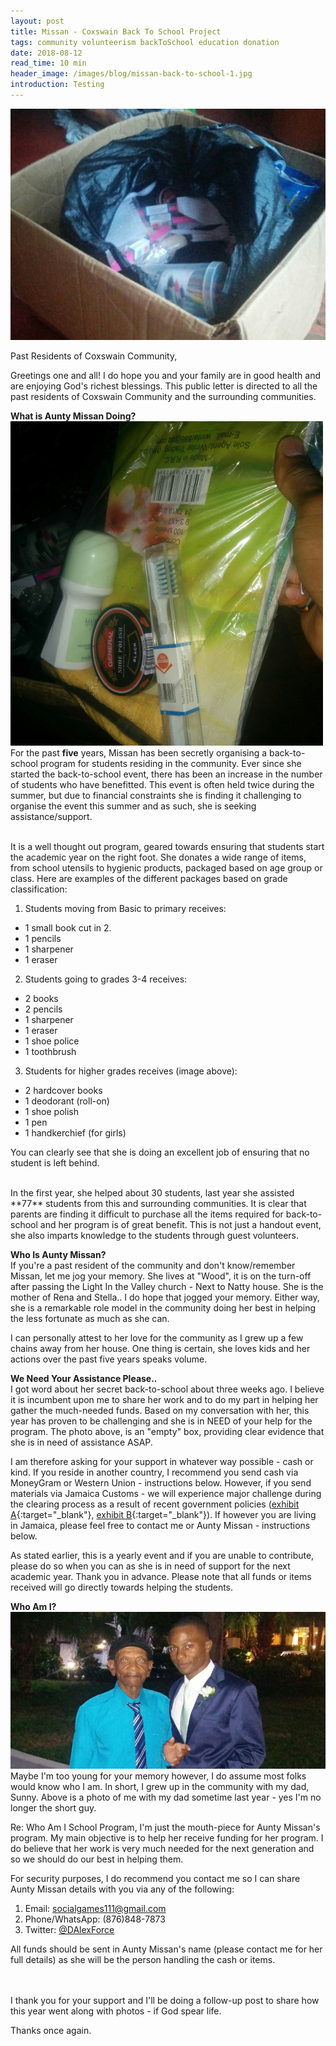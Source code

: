 ```yaml
---
layout: post
title: Missan - Coxswain Back To School Project
tags: community volunteerism backToSchool education donation
date: 2018-08-12
read_time: 10 min
header_image: /images/blog/missan-back-to-school-1.jpg
introduction: Testing
---
```



!["Missan Back To School"](/images/blog/missan-back-to-school-1.jpg "Missan Back To School Package")

Past Residents of Coxswain Community,

Greetings one and all! I do hope you and your family are in good health and are enjoying God's richest blessings. This public letter is directed to all the past residents of Coxswain Community and the surrounding communities.



**What is Aunty Missan Doing?**
!["Package"](/images/blog/missan-back-to-school-2.jpg "Package")
<br/>
For the past **five** years, Missan has been secretly organising a back-to-school program for students residing in the community. Ever since she started the back-to-school event, there has been an increase in the number of students who have benefitted. This event is often held twice during the summer, but due to financial constraints she is finding it challenging to organise the event this summer and as such, she is seeking assistance/support.  

<br/>
It is a well thought out program, geared towards ensuring that students start the academic year on the right foot. She donates a wide range of items, from school utensils to hygienic products, packaged based on age group or class. Here are examples of the different packages based on grade classification:

1. Students moving from Basic to primary receives:

- 1 small book cut in 2.
- 1 pencils
- 1 sharpener
- 1 eraser

2. Students going to grades 3-4 receives:

- 2 books
- 2 pencils
- 1 sharpener
- 1 eraser
- 1 shoe police
- 1 toothbrush

3. Students for higher grades receives (image above):

- 2 hardcover books
- 1 deodorant (roll-on)
- 1 shoe polish
- 1 pen
- 1 handkerchief (for girls)

You can clearly see that she is doing an excellent job of ensuring that no student is left behind.

<br/>
In the first year, she helped about 30 students, last year she assisted **77** students from this and surrounding communities. It is clear that parents are finding it difficult to purchase all the items required for back-to-school and her program is of great benefit. This is not just a handout event, she also imparts knowledge to the students through guest volunteers.

**Who Is Aunty Missan?**
<br/>
If you're a past resident of the community and don't know/remember Missan, let me jog your memory. She lives at "Wood", it is on the turn-off after passing the Light In the Valley church - Next to Natty house. She is the mother of Rena and Stella.. I do hope that jogged your memory. Either way, she is a remarkable role model in the community doing her best in helping the less fortunate as much as she can.

I can personally attest to her love for the community as I grew up a few chains away from her house. One thing is certain, she loves kids and her actions over the past five years speaks volume.



**We Need Your Assistance Please..**
<br/>
I got word about her secret back-to-school about three weeks ago. I believe it is incumbent upon me to share her work and to do my part in helping her gather the much-needed funds. Based on my conversation with her, this year has proven to be challenging and she is in NEED of your help for the program. The photo above, is an "empty" box, providing clear evidence that she is in need of assistance ASAP. 


I am therefore asking for your support in whatever way possible - cash or kind. If you reside in another country, I recommend you send cash via MoneyGram or Western Union - instructions below. However, if you send materials via Jamaica Customs - we will experience major challenge during the clearing process as a result of recent government policies ([exhibit A](http://www.jamaicaobserver.com/business/Customs-duties-in-Jamaica-among-world-s-highest_19222744){:target="_blank"}, [exhibit B](/images/blog/missan-back-to-school-4.jpg){:target="_blank"}). If however you are living in Jamaica, please feel free to contact me or Aunty Missan - instructions below.

As stated earlier, this is a yearly event and if you are unable to contribute, please do so when you can as she is in need of support for the next academic year. Thank you in advance. Please note that all funds or items received will go directly towards helping the students.

**Who Am I?**
<br/>
!["Who Am I"](/images/blog/missan-back-to-school-3.jpg)
Maybe I'm too young for your memory however, I do assume most folks would know who I am. In short, I grew up in the community with my dad, Sunny. Above is a photo of me with my dad sometime last year - yes I'm no longer the short guy.

Re: Who Am I School Program, I'm just the mouth-piece for Aunty Missan's program. My main objective is to help her receive funding for her program. I do believe that her work is very much needed for the next generation and so we should do our best in helping them. 

For security purposes, I do recommend you contact me so I can share Aunty Missan details with you via any of the following:

1. Email: socialgames111@gmail.com
2. Phone/WhatsApp: (876)848-7873
3. Twitter: [@DAlexForce](https://twitter.com/DAlexForce)

All funds should be sent in Aunty Missan's name (please contact me for her full details) as she will be the person handling the cash or items.

<br/>
<br/>
I thank you for your support and I'll be doing a follow-up post to share how this year went along with photos - if God spear life.


Thanks once again.
